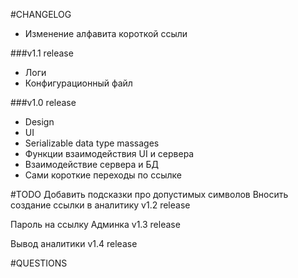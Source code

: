 #CHANGELOG


- Изменение алфавита короткой ссыли

###v1.1 release
- Логи
- Конфигурационный файл

###v1.0 release
- Design
- UI
- Serializable data type massages
- Функции взаимодействия UI и сервера
- Взаимодействие сервера и БД
- Сами короткие переходы по ссылке





#TODO
Добавить подсказки про допустимых символов
Вносить создание ссылки в аналитику
v1.2 release

Пароль на ссылку
Админка
v1.3 release 

Вывод аналитики
v1.4 release





#QUESTIONS
